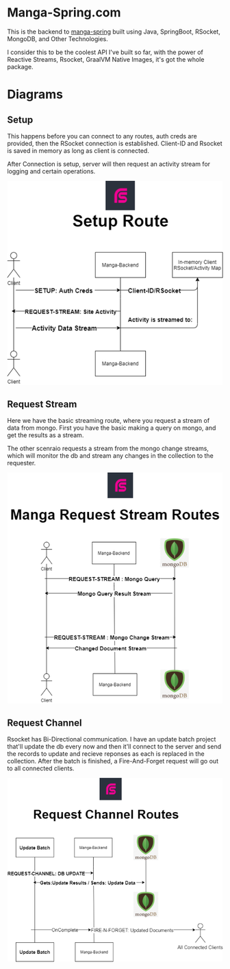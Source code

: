 # Manga-Spring.com

This is the backend to [manga-spring](manga-spring.com) built using Java, SpringBoot, RSocket, MongoDB, and Other Technologies.

I consider this to be the coolest API I've built so far, with the power of Reactive Streams, Rsocket, GraalVM Native Images, it's got the whole package.


# Diagrams

## Setup 
This happens before you can connect to any routes, auth creds are provided, then the RSocket connection is established. Client-ID and Rsocket is saved in memory as long as client is connected.

After Connection is setup, server will then request an activity stream for logging and certain operations.


![alt text](/diagrams/setup.png)

## Request Stream
Here we have the basic streaming route, where you request a stream of data from mongo. First you have the basic making a query on mongo, and get the results as a stream.

The other scenraio requests a stream from the mongo change streams, which will monitor the db and stream any changes in the collection to the requester.

![alt text](/diagrams/request-stream.png)

## Request Channel

Rsocket has Bi-Directional communication. I have an update batch project that'll update the db every now and then it'll connect to the server and send the records to update and recieve reponses as each is replaced in the collection. After the batch is finished, a Fire-And-Forget request will go out to all connected clients.

![alt text](/diagrams/channel.png)
